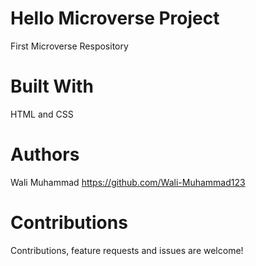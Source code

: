# Hello Microverse Project
 First Microverse Respository
 # Built With
 HTML and CSS
# Authors
Wali Muhammad
  https://github.com/Wali-Muhammad123
# Contributions
Contributions, feature requests and issues are welcome!

